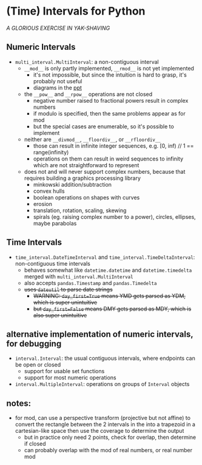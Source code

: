 #   (Time) Intervals for Python
*A GLORIOUS EXERCISE IN YAK-SHAVING*

##  Numeric Intervals
*   `multi_interval.MultiInterval`: a non-contiguous interval
    *   `__mod__` is only partly implemented, `__rmod__` is not yet implemented
        *   it's not impossible, but since the intuition is hard to grasp, it's probably not useful
        *   diagrams in the [ppt](./interval-modulo.pptx)
    *   the `__pow__` and `__rpow__` operations are not closed
        *   negative number raised to fractional powers result in complex numbers
        *   if modulo is specified, then the same problems appear as for mod
        *   but the special cases are enumerable, so it's possible to implement
    *   neither are `__divmod__`, `__floordiv__`, or `__rfloordiv__`
        *   those can result in infinite integer sequences, e.g. [0, inf) // 1 == range(infinity)
        *   operations on them can result in weird sequences to infinity which are not straightforward to represent
    *   does not and will never support complex numbers, because that requires building a graphics processing library
        *   minkowski addition/subtraction
        *   convex hulls
        *   boolean operations on shapes with curves
        *   erosion
        *   translation, rotation, scaling, skewing
        *   spirals (eg. raising complex number to a power), circles, ellipses, maybe parabolas
        
##  Time Intervals
*   `time_interval.DateTimeInterval` and `time_interval.TimeDeltaInterval`: non-contiguous time intervals
    *   behaves somewhat like `datetime.datetime` and `datetime.timedelta` merged with `multi_interval.MultiInterval`
    *   also accepts `pandas.Timestamp` and `pandas.Timedelta`
    *   ~~uses `dateutil` to parse date strings~~
        *   ~~WARNING: `day_first=True` means YMD gets parsed as YDM, which is super unintuitive~~
        *   ~~but `day_first=False` means DMY gets parsed as MDY, which is also super unintuitive~~

##  alternative implementation of numeric intervals, for debugging
*   `interval.Interval`: the usual contiguous intervals, where endpoints can be open or closed
    *   support for usable set functions
    *   support for most numeric operations
*   `interval.MultipleInterval`: operations on groups of `Interval` objects

##  notes:
*   for mod, can use a perspective transform (projective but not affine)
    to convert the rectangle between the 2 intervals in the 
    into a trapezoid in a cartesian-like space
    then use the coverage to determine the output
    *   but in practice only need 2 points, check for overlap, then determine if closed
    *   can probably overlap with the mod of real numbers, or real number mod
